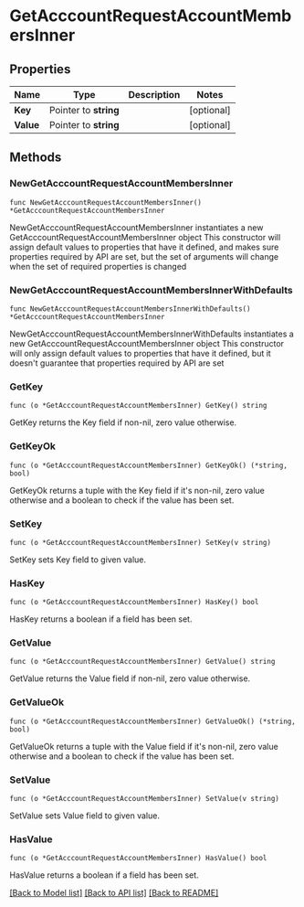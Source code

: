 # GetAcccountRequestAccountMembersInner

## Properties

Name | Type | Description | Notes
------------ | ------------- | ------------- | -------------
**Key** | Pointer to **string** |  | [optional] 
**Value** | Pointer to **string** |  | [optional] 

## Methods

### NewGetAcccountRequestAccountMembersInner

`func NewGetAcccountRequestAccountMembersInner() *GetAcccountRequestAccountMembersInner`

NewGetAcccountRequestAccountMembersInner instantiates a new GetAcccountRequestAccountMembersInner object
This constructor will assign default values to properties that have it defined,
and makes sure properties required by API are set, but the set of arguments
will change when the set of required properties is changed

### NewGetAcccountRequestAccountMembersInnerWithDefaults

`func NewGetAcccountRequestAccountMembersInnerWithDefaults() *GetAcccountRequestAccountMembersInner`

NewGetAcccountRequestAccountMembersInnerWithDefaults instantiates a new GetAcccountRequestAccountMembersInner object
This constructor will only assign default values to properties that have it defined,
but it doesn't guarantee that properties required by API are set

### GetKey

`func (o *GetAcccountRequestAccountMembersInner) GetKey() string`

GetKey returns the Key field if non-nil, zero value otherwise.

### GetKeyOk

`func (o *GetAcccountRequestAccountMembersInner) GetKeyOk() (*string, bool)`

GetKeyOk returns a tuple with the Key field if it's non-nil, zero value otherwise
and a boolean to check if the value has been set.

### SetKey

`func (o *GetAcccountRequestAccountMembersInner) SetKey(v string)`

SetKey sets Key field to given value.

### HasKey

`func (o *GetAcccountRequestAccountMembersInner) HasKey() bool`

HasKey returns a boolean if a field has been set.

### GetValue

`func (o *GetAcccountRequestAccountMembersInner) GetValue() string`

GetValue returns the Value field if non-nil, zero value otherwise.

### GetValueOk

`func (o *GetAcccountRequestAccountMembersInner) GetValueOk() (*string, bool)`

GetValueOk returns a tuple with the Value field if it's non-nil, zero value otherwise
and a boolean to check if the value has been set.

### SetValue

`func (o *GetAcccountRequestAccountMembersInner) SetValue(v string)`

SetValue sets Value field to given value.

### HasValue

`func (o *GetAcccountRequestAccountMembersInner) HasValue() bool`

HasValue returns a boolean if a field has been set.


[[Back to Model list]](../README.md#documentation-for-models) [[Back to API list]](../README.md#documentation-for-api-endpoints) [[Back to README]](../README.md)


